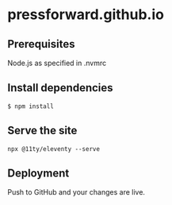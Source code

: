# pressforward.github.io

## Prerequisites
Node.js as specified in .nvmrc

## Install dependencies
```
$ npm install
```

## Serve the site
```
npx @11ty/eleventy --serve
```

## Deployment
Push to GitHub and your changes are live.
